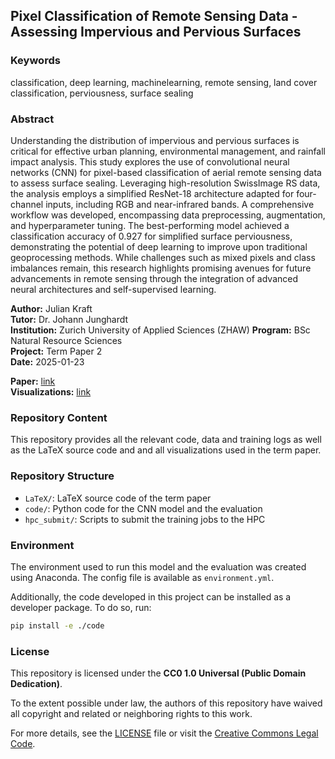 ## Pixel Classification of Remote Sensing Data - Assessing Impervious and Pervious Surfaces

### Keywords
classification, deep learning, machinelearning, remote sensing, land cover classification, perviousness, surface sealing

### Abstract

Understanding the distribution of impervious and pervious surfaces is critical 
for effective urban planning, environmental management, and rainfall impact analysis. 
This study explores the use of convolutional neural networks (CNN) for 
pixel-based classification of aerial remote sensing data to assess surface sealing. 
Leveraging high-resolution SwissImage RS data, the analysis employs a simplified 
ResNet-18 architecture adapted for four-channel inputs, including RGB and 
near-infrared bands. A comprehensive workflow was developed, encompassing 
data preprocessing, augmentation, and hyperparameter tuning. The best-performing 
model achieved a classification accuracy of 0.927 for simplified surface perviousness, 
demonstrating the potential of deep learning to improve upon traditional 
geoprocessing methods. While challenges such as mixed pixels and class imbalances remain, 
this research highlights promising avenues for future advancements 
in remote sensing through the integration of advanced neural architectures and self-supervised learning.

**Author:**         Julian Kraft  
**Tutor:**          Dr. Johann Junghardt  
**Institution:**    Zurich University of Applied Sciences (ZHAW)
**Program:**        BSc Natural Resource Sciences  
**Project:**        Term Paper 2  
**Date:**           2025-01-23

**Paper:** [link](./LaTeX/main.pdf)<br>
**Visualizations:** [link](./code/analysis/visualizations.ipynb)

### Repository Content

This repository provides all the relevant code, data and training logs as well as the LaTeX source code and
and all visualizations used in the term paper.

### Repository Structure

- `LaTeX/`: LaTeX source code of the term paper
- `code/`: Python code for the CNN model and the evaluation
- `hpc_submit/`: Scripts to submit the training jobs to the HPC

### Environment

The environment used to run this model and the evaluation was created using Anaconda. The config file is available as `environment.yml`.

Additionally, the code developed in this project can be installed as a developer package. To do so, run:

```bash
pip install -e ./code
```

### License

This repository is licensed under the **CC0 1.0 Universal (Public Domain Dedication)**. 

To the extent possible under law, the authors of this repository have waived all copyright and related or neighboring rights to this work. 

For more details, see the [LICENSE](./LICENSE) file or visit the [Creative Commons Legal Code](https://creativecommons.org/publicdomain/zero/1.0/legalcode).


